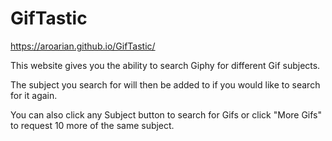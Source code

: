 # GifTastic

https://aroarian.github.io/GifTastic/

This website gives you the ability to search Giphy for different Gif subjects.

The subject you search for will then be added to if you would like to search for it again.

You can also click any Subject button to search for Gifs or click "More Gifs" to request 10 more of the same subject.

